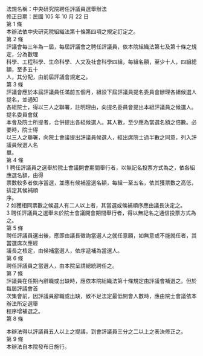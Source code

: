 法規名稱：中央研究院聘任評議員選舉辦法  
修正日期：民國 105 年 10 月 22 日  
第 1 條  
本辦法依中央研究院組織法第十條第四項之規定訂定之。  
第 2 條  
評議會每三年為一屆，每屆評議會之聘任評議員，依本院組織法第七及第十條之規定，分為數理  
科學、工程科學、生命科學、人文及社會科學四組，每組名額，至少十人，四組總額，至多五十  
人，其分配，由前屆評議會規定之。  
第 3 條  
評議會應於本屆評議員任滿前五個月，組設下屆評議員提名委員會辦理各組候選人提名，並通知  
各組院士，得以三人之聯署，註明理由，向提名委員會提出本組評議員之候選人。提名委員會就  
本會及院士所提者，合併提出各組候選人。其人數，至少應為當選名額之倍數。必要時，院士得  
以三人之聯署，向院士會議提出評議員候選人，經出席院士過半數之同意，列入評議員候選人名  
單。  
第 4 條  
1 聘任評議員之選舉於院士會議開會期間舉行者，以無記名投票方式為之，依各組應選名額，由得  
票數較多者依序當選，並應有候補當選名額，每組一至五名，依其獲票數之高低，排定其候補順  
序。  
2 如獲相同票數之候選人有二人以上者，其當選或候補順序應由議長決定之。  
3 聘任評議員之選舉未於院士會議開會期間舉行者，得以無記名之通信投票方式為之。  
第 5 條  
聘任評議員選出後，應即由議長徵詢當選人之就任意願，如無意或不能就任者，其當選席次應經  
議長之核定，由候補當選人，依序遞補為當選人。  
第 6 條  
聘任評議員之當選人，由本院呈請總統聘任之。  
第 7 條  
評議員在任期內辭職或出缺時，應依本院組織法第十條規定由評議會補選之。但於每屆評議會首  
次集會前，因評議員辭職或出缺，致不足法定最低開會人數時，應由院士會議依本辦法所定選舉  
程序增補選之。  
第 8 條  


本辦法得以評議員五人以上之提議，到會評議員三分之二以上之表決修正之。  
第 9 條  
本辦法自本院發布日施行。  


